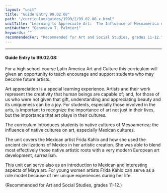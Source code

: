 ```yaml
---
layout: "unit"
title: "Guide Entry 99.02.08"
path: "/curriculum/guides/1999/2/99.02.08.x.html"
unitTitle: "Learning to Appreciate Art:  The Influence of Mesoamerica on Mexican Art"
unitAuthor: "Genoveva T. Palmieri"
keywords: ""
recommendedFor: "Recommended for Art and Social Studies, grades 11-12."
---
```

<body>
<hr/>
<h4>
Guide Entry to 99.02.08:
</h4>
For a high school course Latin America Art and Culture this curriculum will given an opportunity to teach encourage and support students who may become future artists.
<p>
Art appreciation is a special learning experience.  Artists and their work represent the creativity that human beings are capable of; and, for those of us who were not given that gift, understanding and appreciating beauty and its uniqueness can be a joy.  For students, especially those involved in the arts, is important to recognize the importance of art not just in their lives, but the importance that art plays in their cultures.
</p>
<p>
The curriculum introduces students to native cultures of Mesoamerica; the influence of native cultures on art, especially Mexican cultures.
</p>
<p>
The unit covers the Mexican artist Frida Kahlo and how she used the ancient civilizations of Mexico in her artistic creation.  She was able to blend most effectively those native artistic roots with a very modern European art development, surrealism.
</p>
<p>
This unit can serve also as an introduction to Mexican and interesting aspects of Maya art.  For young women artists Frida Kahlo can serve as a role model because of her unique experiences during her life.
</p>
<p>
(Recommended for Art and Social Studies, grades 11-12.)
</p>
</body>